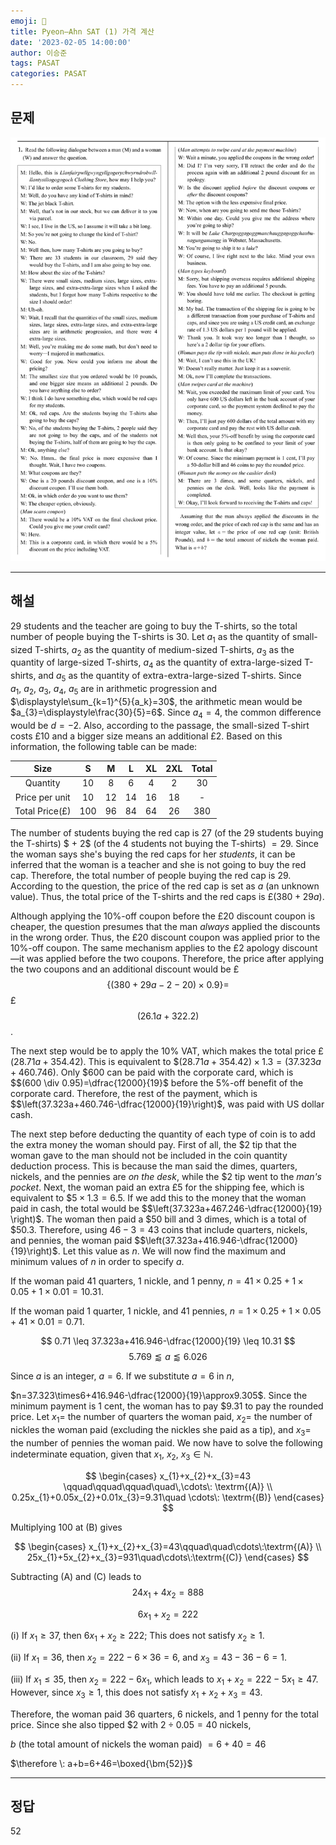 ```yaml
---
emoji: 📝
title: Pyeon–Ahn SAT (1) 가격 계산
date: '2023-02-05 14:00:00'
author: 이승준
tags: PASAT
categories: PASAT
---
```


## 문제
![Q1.svg](Q1.svg)

- - -

## 해설
$29$ students and the teacher are going to buy the T-shirts, so the total number of people buying the T-shirts is $30$.
Let $a_{1}$ as the quantity of small-sized T-shirts, $a_{2}$ as the quantity of medium-sized T-shirts, $a_{3}$ as the quantity of large-sized T-shirts, $a_{4}$ as the quantity of extra-large-sized T-shirts, and $a_{5}$ as the quantity of extra-extra-large-sized T-shirts.
Since $a_{1},\:a_{2},\:a_{3},\:a_{4},\:a_{5}$ are in arithmetic progression and $\displaystyle\sum_{k=1}^{5}{a_k}=30$, the arithmetic mean would be $a_{3}=\displaystyle\frac{30}{5}=6$.
Since $a_{4}=4$, the common difference would be $d=-2$.
Also, according to the passage, the small-sized T-shirt costs £10 and a bigger size means an additional £2.
Based on this information, the following table can be made:

|      Size      |  S  |  M |  L | XL | 2XL | Total |
|:--------------:|:---:|:--:|:--:|:--:|:---:|:-----:|
|    Quantity    |  10 |  8 |  6 |  4 |  2  |   30  |
| Price per unit |  10 | 12 | 14 | 16 |  18 |   -   |
| Total Price(£) | 100 | 96 | 84 | 64 |  26 |  380  |

The number of students buying the red cap is $27$ (of the $29$ students buying the T-shirts) $ + 2$ (of the $4$ students not buying the T-shirts) $=29$.
Since the woman says she's buying the red caps for her *students*, it can be inferred that the woman is a teacher and she is not going to buy the red cap.
Therefore, the total number of people buying the red cap is $29$.
According to the question, the price of the red cap is set as $a$ (an unknown value).
Thus, the total price of the T-shirts and the red caps is £$(380+29a)$.

Although applying the 10%-off coupon before the £20 discount coupon is cheaper, the question presumes that the man *always* applied the discounts in the wrong order.
Thus, the £20 discount coupon was applied prior to the 10%-off coupon.
The same mechanism applies to the £2 apology discount—it was applied before the two coupons.
Therefore, the price after applying the two coupons and an additional discount would be £$$\{(380+29a-2-20)\times 0.9\}=$$£$$(26.1a+322.2)$$.

The next step would be to apply the 10% VAT, which makes the total price £$(28.71a+354.42)$.
This is equivalent to \$$(28.71a+354.42)\times1.3=(37.323a+460.746)$.
Only \$$600$ can be paid with the corporate card, which is \$$(600 \div 0.95)=\dfrac{12000}{19}$ before the 5%-off benefit of the corporate card.
Therefore, the rest of the payment, which is \$$\left(37.323a+460.746-\dfrac{12000}{19}\right)$, was paid with US dollar cash.

The next step before deducting the quantity of each type of coin is to add the extra money the woman should pay.
First of all, the \$2 tip that the woman gave to the man should not be included in the coin quantity deduction process.
This is because the man said the dimes, quarters, nickels, and the pennies are *on the desk*, while the \$2 tip went to the *man's pocket*.
Next, the woman paid an extra £5 for the shipping fee, which is equivalent to \$$5\times1.3=6.5$.
If we add this to the money that the woman paid in cash, the total would be \$$\left(37.323a+467.246-\dfrac{12000}{19} \right)$.
The woman then paid a \$50 bill and $3$ dimes, which is a total of \$50.3.
Therefore, using $46-3=43$ coins that include quarters, nickels, and pennies, the woman paid \$$\left(37.323a+416.946-\dfrac{12000}{19}\right)$.
Let this value as $n$.
We will now find the maximum and minimum values of $n$ in order to specify $a$.

If the woman paid $41$ quarters, $1$ nickle, and $1$ penny, $n=41\times0.25+1\times0.05+1\times0.01=10.31$.

If the woman paid $1$ quarter, $1$ nickle, and $41$ pennies, $n=1\times0.25+1\times0.05+41\times0.01=0.71$.

$$
0.71 \leq 37.323a+416.946-\dfrac{12000}{19} \leq 10.31
$$
$$
5.769 \lessapprox a \lessapprox 6.026
$$

Since $a$ is an integer, $a=6$.
If we substitute $a=6$ in $n$,

$n=37.323\times6+416.946-\dfrac{12000}{19}\approx9.305$.
Since the minimum payment is $1$ cent, the woman has to pay \$$9.31$ to pay the rounded price.
Let $x_{1}=$ the number of quarters the woman paid, $x_{2}=$ the number of nickles the woman paid (excluding the nickles she paid as a tip), and $x_{3}=$ the number of pennies the woman paid.
We now have to solve the following indeterminate equation, given that $x_{1},\: x_{2},\:x_{3} \in \mathbb{N}$.

$$
\begin{cases} x_{1}+x_{2}+x_{3}=43 \qquad\qquad\qquad\quad\,\cdots\: \textrm{(A)} \\ 0.25x_{1}+0.05x_{2}+0.01x_{3}=9.31\quad \cdots\: \textrm{(B)} \end{cases}
$$

Multiplying $100$ at (B) gives

$$
\begin{cases} x_{1}+x_{2}+x_{3}=43\qquad\quad\cdots\:\textrm{(A)} \\ 25x_{1}+5x_{2}+x_{3}=931\quad\cdots\:\textrm{(C)} \end{cases}
$$

Subtracting (A) and (C) leads to
$$
24x_{1}+4x_{2}=888
$$

$$
6x_{1}+x_{2}=222
$$

(ⅰ) If $x_{1} \geq 37$, then $6x_{1}+x_{2}\geq 222$;
    This does not satisfy $x_{2}\geq 1$.

(ⅱ) If $x_{1}=36$, then $x_{2}=222-6\times36=6$, and  $x_{3}=43-36-6=1$.

(ⅲ) If $x_{1}\leq 35$, then $x_{2}=222-6x_{1}$, which leads to $x_{1}+x_{2}=222-5x_{1}\geq 47$.
    However, since $x_{3}\geq 1$, this does not satisfy $x_{1}+x_{2}+x_{3}=43$.

Therefore, the woman paid $36$ quarters, $6$ nickels, and $1$ penny for the total price.
Since she also tipped \$2 with $2\div 0.05=40$ nickels,

$b$ (the total amount of nickels the woman paid) $=6+40=46$

$\therefore \: a+b=6+46=\boxed{\bm{52}}$

- - -

## 정답
52

```toc
```